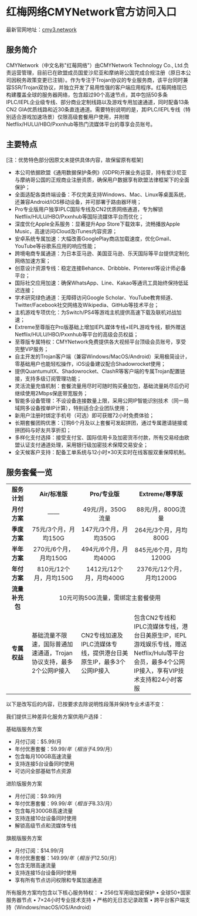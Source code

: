 # 红梅网络CMYNetwork官方访问入口

最新官网地址：[cmy3.network](https://url.gogogomiao.one/QYTN)

## 服务简介

CMYNetwork（中文名称"红莓网络"）由CMYNetwork Technology Co., Ltd.负责运营管理，目前已在欧盟成员国爱沙尼亚和摩纳哥公国完成合规注册（原日本公司因税务政策变更已注销）。作为专注于Trojan协议的专业服务商，该平台同时兼容SSR/Trojan双协议，并独立开发了易用性强的客户端应用程序。红莓网络现已构建覆盖全球的服务器网络，包含超过90个高速节点，其中包括50多条IPLC/IEPL企业级专线、部分商业定制线路以及游戏专用加速通道，同时配备13条CN2 GIA优质线路和近30条直连通道。需要特别说明的是，其IPLC/IEPL专线（特别适合游戏加速场景）仅限高级套餐用户使用，并附赠Netflix/HULU/HBO/Pxxnhub等热门流媒体平台的尊享会员账号。

## 主要特点

[注：优势特色部分因原文未提供具体内容，故保留原有框架]

<ul>
<li>本公司依据欧盟《通用数据保护条例》(GDPR)开展业务运营，持有爱沙尼亚与摩纳哥公国的正规商业注册资质，确保用户数据享有欧盟法律框架下的全面保护；</li>
<li>全面适配各类终端设备：不仅完美支持Windows、Mac、Linux等桌面系统，还兼容Android/iOS移动设备，并可部署于路由器环境；</li>
<li>Pro专业版用户独享IPLC国际专线及CN2优质网络通道，专为解锁Netflix/HULU/HBO/Pxxnhub等国际流媒体平台而优化；</li>
<li>深度优化Apple全系服务：显著提升App Store下载效率，流畅播放Apple Music，高速访问iCloud及iTunes内容资源；</li>
<li>安卓系统专属加速：大幅改善GooglePlay商店加载速度，优化Gmail、YouTube等谷歌系应用的响应性能；</li>
<li>跨境电商专属通道：为日本亚马逊、美国亚马逊、乐天国际等平台提供定制化网络加速方案；</li>
<li>创意设计资源专线：稳定连接Behance、Dribbble、Pinterest等设计师必备平台；</li>
<li>国际社交应用加速：确保WhatsApp、Line、Kakao等通讯工具始终保持低延迟连接；</li>
<li>学术研究绿色通道：无障碍访问Google Scholar、YouTube教育频道、Twitter/Facebook社交网络及Wikipedia、GitHub等技术平台；</li>
<li>主机游戏专项优化：为Switch/PS4等游戏主机提供高速下载及联机对战加速；</li>
<li>Extreme至尊版在Pro版基础上增加IEPL媒体专线+IEPL游戏专线，额外赠送Netflix/HULU/HBO/Pxxnhub等平台的高级会员权益；</li>
<li>至尊版专属特权：CMYNetwork免费提供各大视频平台顶级会员账号，享受完整VIP服务；</li>
<li>自主开发的Trojan客户端（兼容Windows/MacOS/Android）采用极简设计，零基础用户也能轻松操作，iOS设备建议配合Shadowrocket使用；</li>
<li>提供QuantumultX、Shadowrocket、ClashR等客户端的专属Trojan配置链接，支持多级订阅管理功能；</li>
<li>灵活流量充值机制：套餐流量用尽时可随时购买叠加包，基础流量耗尽后仍可继续使用2Mbps保底带宽服务；</li>
<li>智能多设备管理：不设设备连接数量上限，采用公网IP智能识别技术（同一局域网多设备按单IP计算），特别适合企业团队使用；</li>
<li>新用户注册时绑定手机号（可选）即可获赠72小时免费体验；</li>
<li>长期套餐团购优惠：订购6个月及以上套餐可发起拼团，通过专属邀请链接或拼团码与好友共享折扣；</li>
<li>多样化支付选择：接受支付宝、国际信用卡及加密货币付款，所有交易经由欧盟认证支付通道处理，采用银行级加密技术保障交易安全；</li>
<li>全天候客户支持：配备工单系统与12小时×30天实时在线客服双重保障机制。</li>
</ul>

## 服务套餐一览

<table style="border-collapse: collapse; width: 100%;">
<tbody>
<tr>
<td style="text-align: center; width: 12.3247%;"><strong>服务计划</strong></td>
<td style="text-align: center; width: 26.6534%;"><strong>Air/标准版</strong></td>
<td style="text-align: center; width: 28.6573%;"><strong>Pro/专业版</strong></td>
<td style="text-align: center; width: 32.3647%;"><strong>Extreme/尊享版</strong></td>
</tr>
<tr>
<td style="text-align: center; width: 12.3247%;"><strong>月付方案</strong></td>
<td style="text-align: center; width: 26.6534%;">——</td>
<td style="text-align: center; width: 28.6573%;">49元/月，350G流量</td>
<td style="text-align: center; width: 32.3647%;">88元/月，800G流量</td>
</tr>
<tr>
<td style="text-align: center; width: 12.3247%;"><strong>季度方案</strong></td>
<td style="text-align: center; width: 26.6534%;">75元/3个月，月均150G</td>
<td style="text-align: center; width: 28.6573%;">147元/3个月，月均350G</td>
<td style="text-align: center; width: 32.3647%;">264元/3个月，月均800G</td>
</tr>
<tr>
<td style="text-align: center; width: 12.3247%;"><strong>半年方案</strong></td>
<td style="text-align: center; width: 26.6534%;">270元/6个月，月均150G</td>
<td style="text-align: center; width: 28.6573%;">494元/6个月，月均400G</td>
<td style="text-align: center; width: 32.3647%;">845元/6个月，月均1200G</td>
</tr>
<tr>
<td style="text-align: center; width: 12.3247%;"><strong>年付方案</strong></td>
<td style="text-align: center; width: 26.6534%;">810元/12个月，月均150G</td>
<td style="text-align: center; width: 28.6573%;">1412元/12个月，月均400G</td>
<td style="text-align: center; width: 32.3647%;">2376元/12个月，月均1200G</td>
</tr>
<tr>
<td style="text-align: center; width: 12.3247%;"><strong>流量补充包</strong></td>
<td style="text-align: center; width: 87.6754%;" colspan="3">10元可购50G流量，需绑定主套餐使用</td>
</tr>
<tr>
<td style="text-align: center; width: 12.3247%;"><strong>专属权益</strong></td>
<td style="width: 26.6534%; text-align: left;">基础流量不限速，国际普通加速通道，Trojan协议支持，最多2个公网IP接入</td>
<td style="width: 28.6573%; text-align: left;">CN2专线加速及IPLC流媒体专线，提供港台日美原生IP，最多3个公网IP接入</td>
<td style="width: 32.3647%; text-align: left;">包含CN2专线和IPLC流媒体专线，港台日美原生IP，IEPL游戏娱乐专线，赠送Netflix/Hulu等平台会员，最多4个公网IP接入，享有VIP技术支持和24小时客服</td>
</tr>
</tbody>
</table>

以下是改写后的内容，已按要求去除说明性段落并保持专业术语不变：

我们提供三种差异化服务方案供用户选择：

基础版服务方案
- 月付订阅：$5.99/月
- 年付优惠套餐：$59.99/年（相当于$4.99/月）
- 包含每月100GB高速流量
- 支持连接5台设备同时使用
- 可访问全部基础节点资源

进阶版服务方案
- 月付订阅：$9.99/月
- 年付优惠套餐：$99.99/年（相当于$8.33/月）
- 包含每月300GB高速流量
- 支持连接10台设备同时使用
- 解锁高级节点和流媒体专线

旗舰版服务方案
- 月付订阅：$14.99/月
- 年付优惠套餐：$149.99/年（相当于$12.50/月）
- 包含无限高速流量
- 支持连接15台设备同时使用
- 享有所有节点访问权限和专属加速通道

所有服务方案均包含以下核心服务特权：
• 256位军用级加密保护
• 全球50+国家服务器节点
• 7×24小时专业技术支持
• 严格的无日志记录政策
• 跨平台客户端支持（Windows/macOS/iOS/Android）